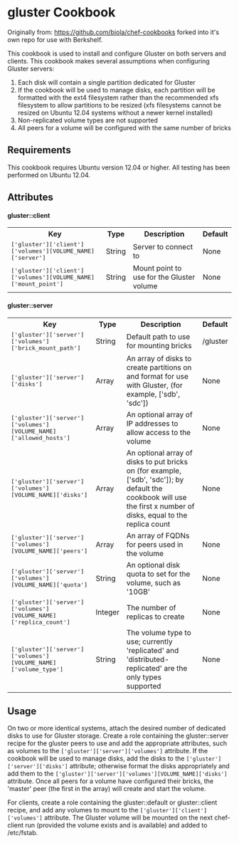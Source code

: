 gluster Cookbook
================

Originally from: https://github.com/biola/chef-cookbooks forked into it's own repo for use with Berkshelf.

This cookbook is used to install and configure Gluster on both servers and clients. This cookbook makes several assumptions when configuring Gluster servers:

1. Each disk will contain a single partition dedicated for Gluster
2. If the cookbook will be used to manage disks, each partition will be formatted with the ext4 filesystem rather than the recommended xfs filesystem to allow partitions to be resized (xfs filesystems cannot be resized on Ubuntu 12.04 systems without a newer kernel installed)
3. Non-replicated volume types are not supported
4. All peers for a volume will be configured with the same number of bricks

Requirements
------------
This cookbook requires Ubuntu version 12.04 or higher. All testing has been performed on Ubuntu 12.04.

Attributes
----------

#### gluster::client
<table>
  <tr>
    <th>Key</th>
    <th>Type</th>
    <th>Description</th>
    <th>Default</th>
  </tr>
  <tr>
    <td><tt>['gluster']['client']['volumes'][VOLUME_NAME]['server']</tt></td>
    <td>String</td>
    <td>Server to connect to</td>
    <td>None</td>
  </tr>
  <tr>
    <td><tt>['gluster']['client']['volumes'][VOLUME_NAME]['mount_point']</tt></td>
    <td>String</td>
    <td>Mount point to use for the Gluster volume</td>
    <td>None</td>
  </tr>
</table>

#### gluster::server
<table>
  <tr>
    <th>Key</th>
    <th>Type</th>
    <th>Description</th>
    <th>Default</th>
  </tr>
  <tr>
    <td><tt>['gluster']['server']['volumes']['brick_mount_path']</tt></td>
    <td>String</td>
    <td>Default path to use for mounting bricks</td>
    <td>/gluster</td>
  </tr>
  <tr>
    <td><tt>['gluster']['server']['disks']</tt></td>
    <td>Array</td>
    <td>An array of disks to create partitions on and format for use with Gluster, (for example, ['sdb', 'sdc'])</td>
    <td>None</td>
  </tr>
  <tr>
    <td><tt>['gluster']['server']['volumes'][VOLUME_NAME]['allowed_hosts']</tt></td>
    <td>Array</td>
    <td>An optional array of IP addresses to allow access to the volume</td>
    <td>None</td>
  </tr>
  <tr>
    <td><tt>['gluster']['server']['volumes'][VOLUME_NAME]['disks']</tt></td>
    <td>Array</td>
    <td>An optional array of disks to put bricks on (for example, ['sdb', 'sdc']); by default the cookbook will use the first x number of disks, equal to the replica count</td>
    <td>None</td>
  </tr>
  <tr>
    <td><tt>['gluster']['server']['volumes'][VOLUME_NAME]['peers']</tt></td>
    <td>Array</td>
    <td>An array of FQDNs for peers used in the volume</td>
    <td>None</td>
  </tr>
  <tr>
    <td><tt>['gluster']['server']['volumes'][VOLUME_NAME]['quota']</tt></td>
    <td>String</td>
    <td>An optional disk quota to set for the volume, such as '10GB'</td>
    <td>None</td>
  </tr>
  <tr>
    <td><tt>['gluster']['server']['volumes'][VOLUME_NAME]['replica_count']</tt></td>
    <td>Integer</td>
    <td>The number of replicas to create</td>
    <td>None</td>
  </tr>
  <tr>
    <td><tt>['gluster']['server']['volumes'][VOLUME_NAME]['volume_type']</tt></td>
    <td>String</td>
    <td>The volume type to use; currently 'replicated' and 'distributed-replicated' are the only types supported</td>
    <td>None</td>
  </tr>
</table>

Usage
-----

On two or more identical systems, attach the desired number of dedicated disks to use for Gluster storage. Create a role containing the gluster::server recipe for the gluster peers to use and add the appropriate attributes, such as volumes to the `['gluster']['server']['volumes']` attribute. If the cookbook will be used to manage disks, add the disks to the `['gluster']['server']['disks']` attribute; otherwise format the disks appropriately and add them to the `['gluster']['server']['volumes'][VOLUME_NAME]['disks']` attribute. Once all peers for a volume have configured their bricks, the 'master' peer (the first in the array) will create and start the volume.

For clients, create a role containing the gluster::default or gluster::client recipe, and add any volumes to mount to the `['gluster']['client']['volumes']` attribute. The Gluster volume will be mounted on the next chef-client run (provided the volume exists and is available) and added to /etc/fstab.
